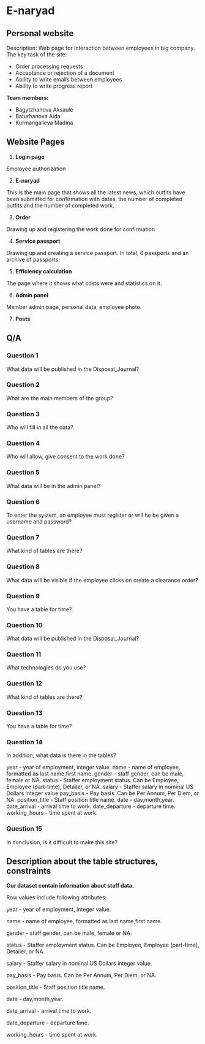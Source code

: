 # E-naryad
## Personal website 
Description: Web page for interaction between employees in big company. The key task of the site:
- Order processing requests
- Acceptance or rejection of a document
- Ability to write emails between employees
- Ability to write progress report

**Team members:**

- Bagytzhanova Aksaule
- Baturhanova Aida
- Kurmangalieva Madina

## Website Pages
1. **Login page**

Employee authorization

2. **E-naryad**

This is the main page that shows all the latest news, which outfits have been submitted for confirmation with dates, the number of completed outfits and the number of completed work.

3. **Order**

Drawing up and registering the work done for confirmation 

4. **Service passport**

Drawing up and creating a service passport. In total, 6 passports and an archive of passports.

5. **Efficiency calculation**

The page where it shows what costs were and statistics on it.

6. **Admin panel**

Member admin page, personal data, employee photo.

7. **Posts**

## Q/A

### Question 1

What data will be published in the Disposal_Journal?

### Question 2

What are the main members of the group?

### Question 3

Who will fill in all the data?

### Question 4

Who will allow, give consent to the work done?

### Question 5

What data will be in the admin panel?

### Question 6

To enter the system, an employee must register or will he be given a username and password?


### Question 7

What kind of tables are there?

### Question 8

What data will be visible if the employee clicks on create a clearance order?


### Question 9 

You have a table for time?


### Question 10

What data will be published in the Disposal_Journal?

### Question 11

What technologies do you use?

### Question 12

What kind of tables are there?


### Question 13

You have a table for time?


### Question 14

In addition, what data is there in the tables?

year - year of employment, integer value.
name - name of employee, formatted as last name,first name.
gender - staff gender, can be male, female or NA.
status - Staffer employment status. Can be Employee, Employee (part-time), Detailer, or NA.
salary - Staffer salary in nominal US Dollars  integer value 
pay_basis - Pay basis. Can be Per Annum, Per Diem, or NA.
position_title - Staff position title name.
date - day,month,year.
date_arrival - arrival time to work.
date_departure - departure time.
working_hours - time spent at work.

### Question 15 

In conclusion, is it difficult to make this site?


## Description about the table structures, constraints

**Our dataset contain information about staff data.**

Row values include following attributes:

year - year of employment, integer value. 

name - name of employee, formatted as last name,first name.

gender - staff gender, can be male, female or NA.

status - Staffer employment status. Can be Employee, Employee (part-time), Detailer, or NA.

salary - Staffer salary in nominal US Dollars  integer value. 

pay_basis - Pay basis. Can be Per Annum, Per Diem, or NA.

position_title - Staff position title name.

date - day,month,year. 

date_arrival - arrival time to work.

date_departure - departure time.

working_hours - time spent at work.




